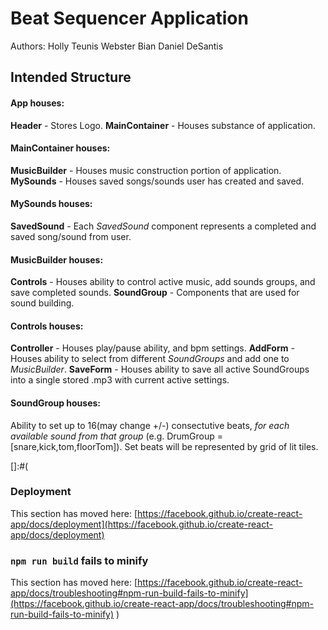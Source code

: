 # Beat Sequencer Application

Authors:
Holly Teunis
Webster Bian
Daniel DeSantis


## Intended Structure

#### App houses:
**Header** - Stores Logo.
**MainContainer** - Houses substance of application.

#### MainContainer houses:
**MusicBuilder** - Houses music construction portion of application.
**MySounds** - Houses saved songs/sounds user has created and saved.

#### MySounds houses:
**SavedSound** - Each *SavedSound* component represents a completed and saved song/sound from user.

#### MusicBuilder houses:
**Controls** - Houses ability to control active music, add sounds groups, and save completed sounds.
**SoundGroup** - Components that are used for sound building.

#### Controls houses:
**Controller** - Houses play/pause ability, and bpm settings.
**AddForm** - Houses ability to select from different *SoundGroups* and add one to *MusicBuilder*.
**SaveForm** - Houses ability to save all active SoundGroups into a single stored .mp3 with current active settings.

#### SoundGroup houses:
Ability to set up to 16(may change +/-) consectutive beats, *for each available sound from that group* (e.g. DrumGroup = [snare,kick,tom,floorTom]). Set beats will be represented by grid of lit tiles.

[]:#(
### Deployment

This section has moved here: [https://facebook.github.io/create-react-app/docs/deployment](https://facebook.github.io/create-react-app/docs/deployment)

### `npm run build` fails to minify

This section has moved here: [https://facebook.github.io/create-react-app/docs/troubleshooting#npm-run-build-fails-to-minify](https://facebook.github.io/create-react-app/docs/troubleshooting#npm-run-build-fails-to-minify)
)
